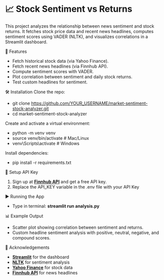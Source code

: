 # 📈 Stock Sentiment vs Returns
This project analyzes the relationship between news sentiment and stock returns.
It fetches stock price data and recent news headlines, computes sentiment scores using VADER (NLTK), and visualizes correlations in a Streamlit dashboard.


🚀 Features
- Fetch historical stock data (via Yahoo Finance).
- Fetch recent news headlines (via Finnhub API).
- Compute sentiment scores with VADER.
- Plot correlation between sentiment and daily stock returns.
- Test custom headlines for sentiment.


🛠️ Installation
Clone the repo:
- git clone https://github.com/YOUR_USERNAME/market-sentiment-stock-analyzer.git
- cd market-sentiment-stock-analyzer

Create and activate a virtual environment:
- python -m venv venv
- source venv/bin/activate   # Mac/Linux
- venv\Scripts\activate      # Windows

Install dependencies:
- pip install -r requirements.txt


🔑 Setup API Key
1. Sign up at **[Finnhub API](https://finnhub.io/)** and get a free API key.
2. Replace the API_KEY variable in the .env file with your API Key

▶️ Running the App
- Type in terminal: **streamlit run analysis.py**


📊 Example Output
- Scatter plot showing correlation between sentiment and returns.
- Custom headline sentiment analysis with positive, neutral, negative, and compound scores.


🙌 Acknowledgements
- **[Streamlit](https://streamlit.io/)** for the dashboard
- **[NLTK](https://www.nltk.org/)** for sentiment analysis
- **[Yahoo Finance](https://pypi.org/project/yfinance/)** for stock data
- **[Finnhub API](https://finnhub.io/)** for news headlines
